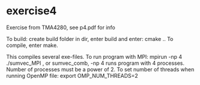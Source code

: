# exercise4
Exercise from TMA4280, see p4.pdf for info

To build: create build folder in dir, enter build and enter: cmake .. 
To compile, enter make.

This compiles several exe-files.
To run program with MPI: mpirun -np 4 ./sumvec_MPI , or sumvec_comb, -np 4 runs program with 4 processes.
Number of processes must be a power of 2.
To set number of threads when running OpenMP file:  export OMP_NUM_THREADS=2 
